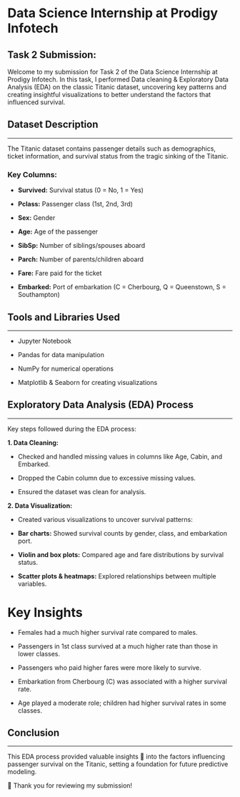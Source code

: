 # **Data Science Internship at Prodigy Infotech**

## **Task 2 Submission:**

Welcome to my submission for Task 2 of the Data Science Internship at Prodigy Infotech.
In this task, I performed Data cleaning & Exploratory Data Analysis (EDA) on the classic Titanic dataset, uncovering key patterns and creating insightful visualizations to better understand the factors that influenced survival.

## Dataset Description
____________

The Titanic dataset contains passenger details such as demographics, ticket information, and survival status from the tragic sinking of the Titanic.

### Key Columns:

* **Survived:** Survival status (0 = No, 1 = Yes)

* **Pclass:** Passenger class (1st, 2nd, 3rd)

* **Sex:** Gender

* **Age:** Age of the passenger

* **SibSp:** Number of siblings/spouses aboard

* **Parch:** Number of parents/children aboard

* **Fare:** Fare paid for the ticket

* **Embarked:** Port of embarkation (C = Cherbourg, Q = Queenstown, S = Southampton)

## Tools and Libraries Used
__________________
 * Jupyter Notebook

* Pandas for data manipulation

* NumPy for numerical operations

* Matplotlib & Seaborn for creating visualizations

## Exploratory Data Analysis (EDA) Process
________________
Key steps followed during the EDA process:

**1. Data Cleaning:**

- Checked and handled missing values in columns like Age, Cabin, and Embarked.

- Dropped the Cabin column due to excessive missing values.

- Ensured the dataset was clean for analysis.

**2. Data Visualization:**

- Created various visualizations to uncover survival patterns:

- **Bar charts:** Showed survival counts by gender, class, and embarkation port.

- **Violin and box plots:** Compared age and fare distributions by survival status.

- **Scatter plots & heatmaps:** Explored relationships between multiple variables.

# Key Insights

* Females had a much higher survival rate compared to males.

* Passengers in 1st class survived at a much higher rate than those in lower classes.

* Passengers who paid higher fares were more likely to survive.

* Embarkation from Cherbourg (C) was associated with a higher survival rate.

* Age played a moderate role; children had higher survival rates in some classes.

## Conclusion
____________

This EDA process provided valuable insights 🌟 into the factors influencing passenger survival on the Titanic, setting a foundation for future predictive modeling.

🙏 Thank you for reviewing my submission!
